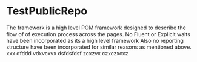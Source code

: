 # TestPublicRepo

The framework is a high level POM framework  designed to describe the flow of of execution process across the pages.
No Fluent or Explicit waits have been incorporated as its a high level framework
Also no reporting structure have been incorporated for similar reasons as mentioned above.
xxx
dfddd
vdxvcxvx
dsfdsfdsf
zcxzvx
czxczxcxz
